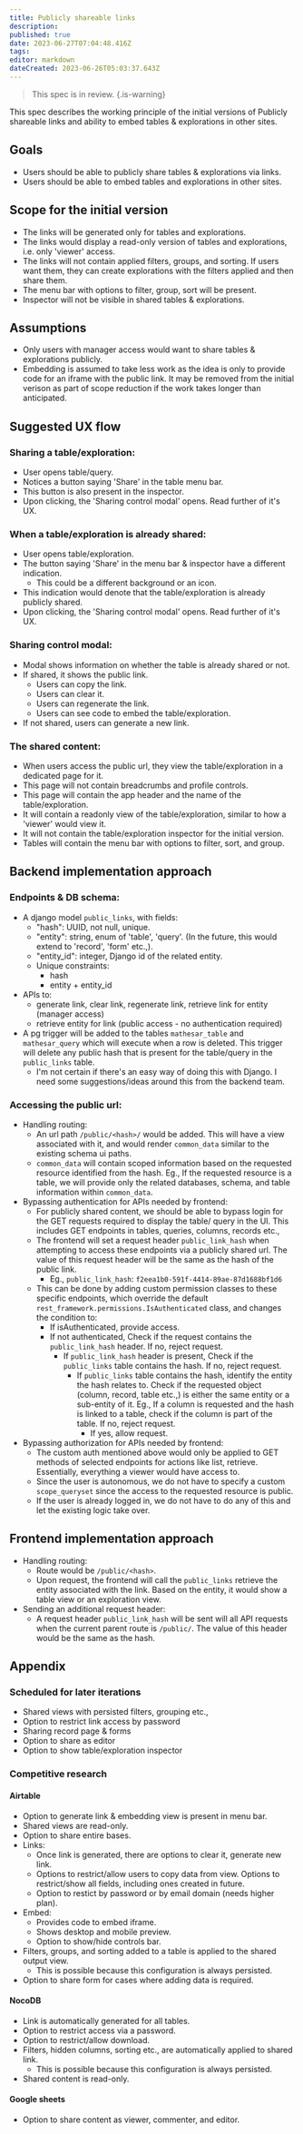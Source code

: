```yaml
---
title: Publicly shareable links
description: 
published: true
date: 2023-06-27T07:04:48.416Z
tags: 
editor: markdown
dateCreated: 2023-06-26T05:03:37.643Z
---
```


> This spec is in review.
{.is-warning}

This spec describes the working principle of the initial versions of Publicly shareable links and ability to embed tables & explorations in other sites.

## Goals
* Users should be able to publicly share tables & explorations via links.
* Users should be able to embed tables and explorations in other sites.

## Scope for the initial version
* The links will be generated only for tables and explorations.
* The links would display a read-only version of tables and explorations, i.e. only 'viewer' access.
* The links will not contain applied filters, groups, and sorting. If users want them, they can create explorations with the filters applied and then share them.
* The menu bar with options to filter, group, sort will be present.
* Inspector will not be visible in shared tables & explorations.

## Assumptions
* Only users with manager access would want to share tables & explorations publicly.
* Embedding is assumed to take less work as the idea is only to provide code for an iframe with the public link. It may be removed from the initial verison as part of scope reduction if the work takes longer than anticipated.

## Suggested UX flow
### Sharing a table/exploration:
  - User opens table/query.
  - Notices a button saying 'Share' in the table menu bar.
  - This button is also present in the inspector.
  - Upon clicking, the 'Sharing control modal' opens. Read further of it's UX.
### When a table/exploration is already shared:
  - User opens table/exploration.
  - The button saying 'Share' in the menu bar & inspector have a different indication.
    - This could be a different background or an icon.
  - This indication would denote that the table/exploration is already publicly shared.
  - Upon clicking, the 'Sharing control modal' opens. Read further of it's UX.
### Sharing control modal:
  - Modal shows information on whether the table is already shared or not.
  - If shared, it shows the public link.
    - Users can copy the link.
    - Users can clear it.
    - Users can regenerate the link.
    - Users can see code to embed the table/exploration.
  - If not shared, users can generate a new link.
### The shared content:
  - When users access the public url, they view the table/exploration in a dedicated page for it.
  - This page will not contain breadcrumbs and profile controls.
  - This page will contain the app header and the name of the table/exploration.
  - It will contain a readonly view of the table/exploration, similar to how a 'viewer' would view it.
  - It will not contain the table/exploration inspector for the initial version.
  - Tables will contain the menu bar with options to filter, sort, and group.

## Backend implementation approach
### Endpoints & DB schema:
- A django model `public_links`, with fields:
  - "hash": UUID, not null, unique.
  - "entity": string, enum of 'table', 'query'. (In the future, this would extend to 'record', 'form' etc.,).
  - "entity_id": integer, Django id of the related entity.
  - Unique constraints:
    - hash
    - entity + entity_id
- APIs to:
  - generate link, clear link, regenerate link, retrieve link for entity (manager access)
  - retrieve entity for link (public access - no authentication required)
- A pg trigger will be added to the tables `mathesar_table` and `mathesar_query` which will execute when a row is deleted. This trigger will delete any public hash that is present for the table/query in the `public_links` table.
  - I'm not certain if there's an easy way of doing this with Django. I need some suggestions/ideas around this from the backend team.
### Accessing the public url:
- Handling routing:
  - An url path `/public/<hash>/` would be added. This will have a view associated with it, and would render `common_data` similar to the existing schema ui paths.
  - `common_data` will contain scoped information based on the requested resource identified from the hash. Eg., If the requested resource is a table, we will provide only the related databases, schema, and table information within `common_data`.
- Bypassing authentication for APIs needed by frontend:
  - For publicly shared content, we should be able to bypass login for the GET requests required to display the table/ query in the UI. This includes GET endpoints in tables, queries, columns, records etc.,
  - The frontend will set a request header `public_link_hash` when attempting to access these endpoints via a publicly shared url. The value of this request header will be the same as the hash of the public link.
    - Eg., `public_link_hash`: `f2eea1b0-591f-4414-89ae-87d1688bf1d6` 
  - This can be done by adding custom permission classes to these specific endpoints, which override the default `rest_framework.permissions.IsAuthenticated` class, and changes the condition to:
    - If isAuthenticated, provide access.
    - If not authenticated, Check if the request contains the `public_link_hash` header. If no, reject request.
      - If `public_link_hash` header is present, Check if the `public_links` table contains the hash. If no, reject request.
        - If `public_links` table contains the hash, identify the entity the hash relates to. Check if the requested object (column, record, table etc.,) is either the same entity or a sub-entity of it. Eg., If a column is requested and the hash is linked to a table, check if the column is part of the table. If no, reject request.
          - If yes, allow request.
- Bypassing authorization for APIs needed by frontend:
  - The custom auth mentioned above would only be applied to GET methods of selected endpoints for actions like list, retrieve. Essentially, everything a viewer would have access to.
  - Since the user is autonomous, we do not have to specify a custom `scope_queryset` since the access to the requested resource is public.
  - If the user is already logged in, we do not have to do any of this and let the existing logic take over.

## Frontend implementation approach
- Handling routing:
  - Route would be `/public/<hash>`.
  - Upon request, the frontend will call the `public_links` retrieve the entity associated with the link. Based on the entity, it would show a table view or an exploration view.
- Sending an additional request header:
  - A request header `public_link_hash` will be sent will all API requests when the current parent route is `/public/`. The value of this header would be the same as the hash.

## Appendix

### Scheduled for later iterations
- Shared views with persisted filters, grouping etc.,
- Option to restrict link access by password
- Sharing record page & forms
- Option to share as editor
- Option to show table/exploration inspector

### Competitive research

#### Airtable
- Option to generate link & embedding view is present in menu bar.
- Shared views are read-only.
- Option to share entire bases.
- Links:
  - Once link is generated, there are options to clear it, generate new link.
  - Options to restrict/allow users to copy data from view. Options to restrict/show all fields, including ones created in future.
  - Option to restict by password or by email domain (needs higher plan).
- Embed:
  - Provides code to embed iframe.
  - Shows desktop and mobile preview.
  - Option to show/hide controls bar.
- Filters, groups, and sorting added to a table is applied to the shared output view.
  - This is possible because this configuration is always persisted.
- Option to share form for cases where adding data is required.

#### NocoDB
- Link is automatically generated for all tables.
- Option to restrict access via a password.
- Option to restrict/allow download.
- Filters, hidden columns, sorting etc., are automatically applied to shared link.
  - This is possible because this configuration is always persisted.
- Shared content is read-only.

#### Google sheets
- Option to share content as viewer, commenter, and editor.